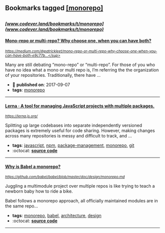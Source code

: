 ## Bookmarks tagged [[monorepo]](https://www.codever.land/search?q=[monorepo])

_<sup><sup>[www.codever.land/bookmarks/t/monorepo](www.codever.land/bookmarks/t/monorepo)</sup></sup>_
---
#### [Mono-repo or multi-repo? Why choose one, when you can have both?](https://medium.com/@patrickleet/mono-repo-or-multi-repo-why-choose-one-when-you-can-have-both-e9c77bd0c668#:~:text=Mono%2Drepos%20are%20a%20source,to%20everything%20in%20one%20shot.&text=Multi%2Drepos%20on%20the%20other,into%20their%20own%20separate%20repositories.)
_<sup>https://medium.com/@patrickleet/mono-repo-or-multi-repo-why-choose-one-when-you-can-have-both-e9c77b...</sup>_

Many are still debating “mono-repo” or “multi-repo”. For those of you who have no idea what a mono or multi repo is, I’m referring the the organization of your repositories. Traditionally, there have ...
* :calendar: **published on**: 2017-09-07
* **tags**: [monorepo](../tagged/monorepo.md)
---
#### [Lerna · A tool for managing JavaScript projects with multiple packages.](https://lerna.js.org/)
_<sup>https://lerna.js.org/</sup>_

Splitting up large codebases into separate independently versioned packages is extremely useful for code sharing. However, making changes across many repositories is messy and difficult to track, and ...
* **tags**: [javascript](../tagged/javascript.md), [npm](../tagged/npm.md), [package-management](../tagged/package-management.md), [monorepo](../tagged/monorepo.md), [git](../tagged/git.md)
* :octocat: **[source code](https://github.com/lerna/lerna)**
---
#### [Why is Babel a monorepo?](https://github.com/babel/babel/blob/master/doc/design/monorepo.md)
_<sup>https://github.com/babel/babel/blob/master/doc/design/monorepo.md</sup>_

Juggling a multimodule project over multiple repos is like trying to teach a newborn baby how to
ride a bike.

Babel follows a monorepo approach, all officially maintained modules are in the same repo...
* **tags**: [monorepo](../tagged/monorepo.md), [babel](../tagged/babel.md), [architecture](../tagged/architecture.md), [design](../tagged/design.md)
* :octocat: **[source code](https://github.com/babel/babel)**
---
